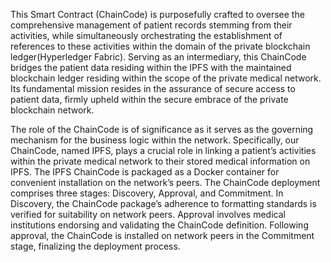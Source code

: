 This Smart Contract (ChainCode) is purposefully crafted to oversee the comprehensive management of patient records stemming from their activities, while simultaneously orchestrating the
establishment of references to these activities within the domain of the private blockchain ledger(Hyperledger Fabric). Serving as an intermediary, this ChainCode bridges the patient data residing within the
IPFS with the maintained blockchain ledger residing within the scope of the private medical network. Its fundamental mission resides in the assurance of secure access to patient data,
firmly upheld within the secure embrace of the private blockchain network.

The role of the ChainCode is of significance as it serves as the governing mechanism for the business logic within the network. Specifically, our ChainCode, named IPFS, plays a 
crucial role in linking a patient’s activities within the private medical network to their stored medical information on IPFS. The IPFS ChainCode is packaged as a Docker container for
convenient installation on the network’s peers.
The ChainCode deployment comprises three stages: Discovery, Approval, and Commitment. In Discovery, the ChainCode package’s adherence to formatting standards is verified for suitability
on network peers. Approval involves medical institutions endorsing and validating the ChainCode definition. Following approval, the ChainCode is installed on network peers in the Commitment
stage, finalizing the deployment process.
